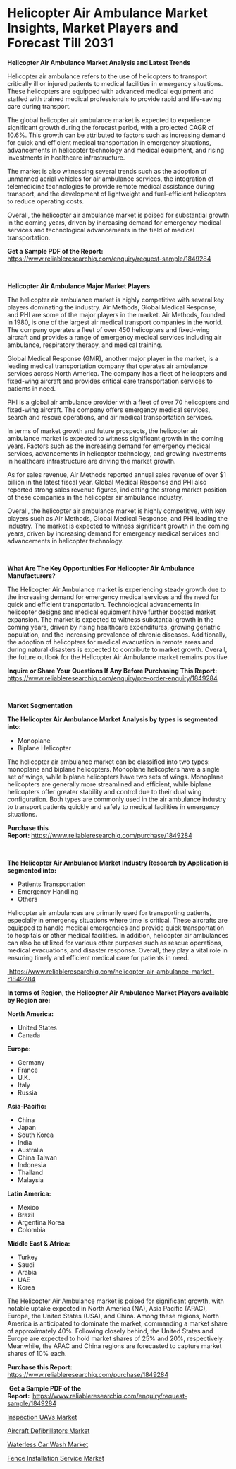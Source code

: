 <p><h1>Helicopter Air Ambulance Market Insights, Market Players and Forecast Till 2031</h1></p><p><strong>Helicopter Air Ambulance Market Analysis and Latest Trends</strong></p>
<p><p>Helicopter air ambulance refers to the use of helicopters to transport critically ill or injured patients to medical facilities in emergency situations. These helicopters are equipped with advanced medical equipment and staffed with trained medical professionals to provide rapid and life-saving care during transport. </p><p>The global helicopter air ambulance market is expected to experience significant growth during the forecast period, with a projected CAGR of 10.6%. This growth can be attributed to factors such as increasing demand for quick and efficient medical transportation in emergency situations, advancements in helicopter technology and medical equipment, and rising investments in healthcare infrastructure.</p><p>The market is also witnessing several trends such as the adoption of unmanned aerial vehicles for air ambulance services, the integration of telemedicine technologies to provide remote medical assistance during transport, and the development of lightweight and fuel-efficient helicopters to reduce operating costs.</p><p>Overall, the helicopter air ambulance market is poised for substantial growth in the coming years, driven by increasing demand for emergency medical services and technological advancements in the field of medical transportation.</p></p>
<p><strong>Get a Sample PDF of the Report:&nbsp;</strong> <a href="https://www.reliableresearchiq.com/enquiry/request-sample/1849284">https://www.reliableresearchiq.com/enquiry/request-sample/1849284</a></p>
<p>&nbsp;</p>
<p><strong>Helicopter Air Ambulance Major Market Players</strong></p>
<p><p>The helicopter air ambulance market is highly competitive with several key players dominating the industry. Air Methods, Global Medical Response, and PHI are some of the major players in the market. Air Methods, founded in 1980, is one of the largest air medical transport companies in the world. The company operates a fleet of over 450 helicopters and fixed-wing aircraft and provides a range of emergency medical services including air ambulance, respiratory therapy, and medical training.</p><p>Global Medical Response (GMR), another major player in the market, is a leading medical transportation company that operates air ambulance services across North America. The company has a fleet of helicopters and fixed-wing aircraft and provides critical care transportation services to patients in need.</p><p>PHI is a global air ambulance provider with a fleet of over 70 helicopters and fixed-wing aircraft. The company offers emergency medical services, search and rescue operations, and air medical transportation services.</p><p>In terms of market growth and future prospects, the helicopter air ambulance market is expected to witness significant growth in the coming years. Factors such as the increasing demand for emergency medical services, advancements in helicopter technology, and growing investments in healthcare infrastructure are driving the market growth.</p><p>As for sales revenue, Air Methods reported annual sales revenue of over $1 billion in the latest fiscal year. Global Medical Response and PHI also reported strong sales revenue figures, indicating the strong market position of these companies in the helicopter air ambulance industry.</p><p>Overall, the helicopter air ambulance market is highly competitive, with key players such as Air Methods, Global Medical Response, and PHI leading the industry. The market is expected to witness significant growth in the coming years, driven by increasing demand for emergency medical services and advancements in helicopter technology.</p></p>
<p>&nbsp;</p>
<p><strong>What Are The Key Opportunities For Helicopter Air Ambulance Manufacturers?</strong></p>
<p><p>The Helicopter Air Ambulance market is experiencing steady growth due to the increasing demand for emergency medical services and the need for quick and efficient transportation. Technological advancements in helicopter designs and medical equipment have further boosted market expansion. The market is expected to witness substantial growth in the coming years, driven by rising healthcare expenditures, growing geriatric population, and the increasing prevalence of chronic diseases. Additionally, the adoption of helicopters for medical evacuation in remote areas and during natural disasters is expected to contribute to market growth. Overall, the future outlook for the Helicopter Air Ambulance market remains positive.</p></p>
<p><strong>Inquire or Share Your Questions If Any Before Purchasing This Report:</strong> <a href="https://www.reliableresearchiq.com/enquiry/pre-order-enquiry/1849284">https://www.reliableresearchiq.com/enquiry/pre-order-enquiry/1849284</a></p>
<p>&nbsp;</p>
<p><strong>Market Segmentation</strong></p>
<p><strong>The Helicopter Air Ambulance Market Analysis by types is segmented into:</strong></p>
<p><ul><li>Monoplane</li><li>Biplane Helicopter</li></ul></p>
<p><p>The helicopter air ambulance market can be classified into two types: monoplane and biplane helicopters. Monoplane helicopters have a single set of wings, while biplane helicopters have two sets of wings. Monoplane helicopters are generally more streamlined and efficient, while biplane helicopters offer greater stability and control due to their dual wing configuration. Both types are commonly used in the air ambulance industry to transport patients quickly and safely to medical facilities in emergency situations.</p></p>
<p><strong>Purchase this Report:&nbsp;</strong><a href="https://www.reliableresearchiq.com/purchase/1849284">https://www.reliableresearchiq.com/purchase/1849284</a></p>
<p>&nbsp;</p>
<p><strong>The Helicopter Air Ambulance Market Industry Research by Application is segmented into:</strong></p>
<p><ul><li>Patients Transportation</li><li>Emergency Handling</li><li>Others</li></ul></p>
<p><p>Helicopter air ambulances are primarily used for transporting patients, especially in emergency situations where time is critical. These aircrafts are equipped to handle medical emergencies and provide quick transportation to hospitals or other medical facilities. In addition, helicopter air ambulances can also be utilized for various other purposes such as rescue operations, medical evacuations, and disaster response. Overall, they play a vital role in ensuring timely and efficient medical care for patients in need.</p></p>
<p><a href="https://www.reliableresearchiq.com/helicopter-air-ambulance-market-r1849284">&nbsp;https://www.reliableresearchiq.com/helicopter-air-ambulance-market-r1849284</a></p>
<p><strong>In terms of Region, the Helicopter Air Ambulance Market Players available by Region are:</strong></p>
<p>
    <p> <strong> North America: </strong>
        <ul>
            <li>United States</li>
            <li>Canada</li>
        </ul>
        </p> 
    <p> <strong> Europe: </strong>
        <ul>
            <li>Germany</li>
            <li>France</li>
            <li>U.K.</li>
            <li>Italy</li>
            <li>Russia</li>
        </ul>
        </p> 
    <p> <strong> Asia-Pacific: </strong>
        <ul>
            <li>China</li>
            <li>Japan</li>
            <li>South Korea</li>
            <li>India</li>
            <li>Australia</li>
            <li>China Taiwan</li>
            <li>Indonesia</li>
            <li>Thailand</li>
            <li>Malaysia</li>
        </ul>
        </p> 
    <p> <strong> Latin America: </strong>
        <ul>
            <li>Mexico</li>
            <li>Brazil</li>
            <li>Argentina Korea</li>
            <li>Colombia</li>
        </ul>
        </p> 
    <p> <strong> Middle East & Africa: </strong>
        <ul>
            <li>Turkey</li>
            <li>Saudi</li>
            <li>Arabia</li>
            <li>UAE</li>
            <li>Korea</li>
        </ul>
    </p>
    </p>
<p><p>The Helicopter Air Ambulance market is poised for significant growth, with notable uptake expected in North America (NA), Asia Pacific (APAC), Europe, the United States (USA), and China. Among these regions, North America is anticipated to dominate the market, commanding a market share of approximately 40%. Following closely behind, the United States and Europe are expected to hold market shares of 25% and 20%, respectively. Meanwhile, the APAC and China regions are forecasted to capture market shares of 10% each.</p></p>
<p><strong>Purchase this Report: </strong><a href="https://www.reliableresearchiq.com/purchase/1849284">https://www.reliableresearchiq.com/purchase/1849284</a></p>
<p>&nbsp;<strong>Get a Sample PDF of the Report:&nbsp;&nbsp;</strong><a href="https://www.reliableresearchiq.com/enquiry/request-sample/1849284">https://www.reliableresearchiq.com/enquiry/request-sample/1849284</a></p>
<p><strong></strong></p>
<p><p><a href="https://www.linkedin.com/pulse/inspection-uavs-market-segmentation-geographical-regions-forcast-j5ywc">Inspection UAVs Market</a></p><p><a href="https://www.linkedin.com/pulse/deep-dive-aircraft-defibrillators-market-itstrends-segmentation-wfoec">Aircraft Defibrillators Market</a></p><p><a href="https://github.com/hrhzhypq19/Market-Research-Report-List-1/blob/main/waterless-car-wash-market.md">Waterless Car Wash Market</a></p><p><a href="https://github.com/kishanagarner91/Market-Research-Report-List-1/blob/main/fence-installation-service-market.md">Fence Installation Service Market</a></p></p>
